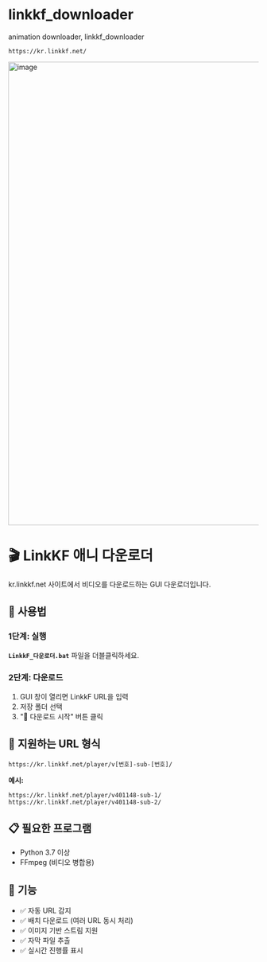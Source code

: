 # linkkf_downloader
animation downloader, linkkf_downloader
```
https://kr.linkkf.net/
```
<img width="952" height="932" alt="image" src="https://github.com/user-attachments/assets/341054df-b27a-469b-a24f-22f496e7bce3" />


# 🎬 LinkKF 애니 다운로더
kr.linkkf.net 사이트에서 비디오를 다운로드하는 GUI 다운로더입니다.

## 🚀 사용법

### 1단계: 실행
**`LinkkF_다운로더.bat`** 파일을 더블클릭하세요.

### 2단계: 다운로드
1. GUI 창이 열리면 LinkkF URL을 입력
2. 저장 폴더 선택
3. "🚀 다운로드 시작" 버튼 클릭

## 📝 지원하는 URL 형식
```
https://kr.linkkf.net/player/v[번호]-sub-[번호]/
```

**예시:**
```
https://kr.linkkf.net/player/v401148-sub-1/
https://kr.linkkf.net/player/v401148-sub-2/
```

## 📋 필요한 프로그램
- Python 3.7 이상
- FFmpeg (비디오 병합용)

## 🎯 기능
- ✅ 자동 URL 감지
- ✅ 배치 다운로드 (여러 URL 동시 처리)  
- ✅ 이미지 기반 스트림 지원
- ✅ 자막 파일 추출
- ✅ 실시간 진행률 표시
